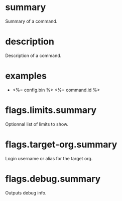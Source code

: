 # summary

Summary of a command.

# description

Description of a command.

# examples

- <%= config.bin %> <%= command.id %>


# flags.limits.summary

Optionnal list of limits to show.

# flags.target-org.summary

Login username or alias for the target org.

# flags.debug.summary

Outputs debug info.
